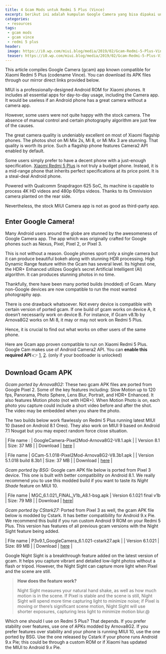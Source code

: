 ```yaml
---
title: 4 Gcam Mods untuk Redmi 5 Plus (Vince)
excerpt: berikut ini adalah kumpulan Google Camera yang bisa dipakai untuk Redmi 5 Plus (vince)
categories:
 - resources
tags:
 - gcam mods
 - gcam vince
 - redmi 5 plus
header:
 image: https://i0.wp.com/miui.blog/media/2019/02/Gcam-Redmi-5-Plus-Vince-680x441.jpg
 teaser: https://i0.wp.com/miui.blog/media/2019/02/Gcam-Redmi-5-Plus-Vince-680x441.jpg?resize=320,170
---
```


This article compiles Google Camera (gcam) app known compatible for Xiaomi Redmi 5 Plus (codename Vince). You can download its APK files through our mirror direct links provided below.

MIUI is a professionally-designed Android ROM for Xiaomi phones. It includes all essential apps for day-to-day usage, including the Camera app. It would be useless if an Android phone has a great camera without a camera app.

However, some users were not quite happy with the stock camera. The absence of manual control and certain photography algorithm are just few of the causes.

The great camera quality is undeniably excellent on most of Xiaomi flagship phones. The photos shot on Mi Mix 2s, Mi 8, or Mi Mix 3 are stunning. That quality is worth its price. Such a flagship phone features Camera2 API enabled by default.

Some users simply prefer to have a decent phone with a just-enough specification. [Xiaomi Redmi 5 Plus](https://mi.knoacc.org/download-fastboot-miui-10-global-stable-redmi-5-plus-vince) is not truly a budget phone. Instead, it is a mid-range phone that inherits perfect specifications at its price point. It is a steal-deal Android phone.

Powered with Qualcomm Snapdragon 625 SoC, its machine is capable to process 4K HD videos and 480p 60fps videos. Thanks to its Omnivision camera planted on the rear side.

Nevertheless, the stock MIUI Camera app is not as good as third-party app.

## Enter Google Camera!

Many Android users around the globe are stunned by the awesomeness of Google Camera app. The app which was originally crafted for Google phones such as Nexus, Pixel, Pixel 2, or Pixel 3.

This is not without a reason. Google phones sport only a single camera but it can produce beautiful bokeh along with stunning HDR processing. High Dynamic Range feature within the Gcam has several level. Its highest one, the HDR+ Enhanced utilizes Google’s secret Artificial Intelligent (AI) algorithm. It can produces stunning photos in no time.

Thankfully, there have been many ported builds (modded) of Gcam. Many non-Google devices are now compatible to run the most wanted photography app.

There is one drawback whatsoever. Not every device is compatible with certain version of ported gcam. If one build of gcam works on device A, it doesn’t necessarily work on device B. For instance, if Gcam v8.1b by Arnova8G2 works on Mi 8, it may or may not work on Redmi 5 Plus.

Hence, it is crucial to find out what works on other users of the same phone.

Here are Gcam app proven compatible to run on Xiaomi Redmi 5 Plus. Google Cam makes use of Android Camera2 API. You can **enable this required API** 👉 [1](https://miui.blog/file/464/), [2](https://miui.blog/file/471/). (only if your bootloader is unlocked)

## Download Gcam APK

*Gcam ported by Arnova8G2:* These two gcam APK files are ported from Google Pixel 2. Some of the key features including: Slow Motion up to 120 fps, Panorama, Photo Sphere, Lens Blur, Portrait, and HDR+ Enhanced. It also features Motion photo (not with HDR+). When Motion Photo is on, each photo you capture could include a short video before and after the shot. The video may be embedded when you share the photo.

The two builds below work flawlessly on Redmi 5 Plus running latest MIUI 10 (based on Android 8.1 Oreo). They also work on MIUI 9 based on Android 7.1 Nougat but you may expect random force close situation.

| File name : | GoogleCamera-Pixel2Mod-Arnova8G2-V8.1.apk |
| Version 8.1 | Size: 37 MB |
| Download | [here](https://miui.blog/file/947/) |

| File name | GCam-5.1.018-Pixel2Mod-Arnova8G2-V8.3b1.apk |
| Version 5.1.018 build 8.3b1 | Size: 37 MB |
| Download | [here](https://miui.blog/file/949/) |

*Gcam ported by BSG:* Google cam APK file below is ported from Pixel 3 device. This one is built with better compatibility on Android 8.1. We really recommend you to use this modded build if you want to taste its _Night Shade_ feature on MIUI 10.

| File name | MGC_6.1.021_FINAL_V1b_A8.1-bsg.apk
| Version 6.1.021 final v1b | Size: 79 MB |
| Download | [here](https://miui.blog/file/951/)|

*Gcam ported by CStark27:* Ported from Pixel 3 as well, the gcam APK file below is modded by Cstark. It has better compatibility for Android 9.x Pie. We recommend this build if you run custom Android 9 ROM on your Redmi 5 Plus. This version has features of all previous gcam versions with the Night Sight feature being added.

| File name  | P3v9.1_GoogleCamera_6.1.021-cstark27.apk |
| Version 6.1.021 | Size: 89 MB |
| Download | [here](https://miui.blog/file/953/) |

Google Night Sight is a breakthrough feature added on the latest version of gcam. It helps you capture vibrant and detailed low-light photos without a flash or tripod. However, the Night Sight can capture more light when Pixel and the scene are still.

> **How does the feature work?**
>
> Night Sight measures your natural hand shake, as well as how much motion is in the scene. If Pixel is stable and the scene is still, Night Sight will spend more time capturing light to minimize noise; if Pixel is moving or there’s significant scene motion, Night Sight will use shorter exposures, capturing less light to minimize motion blur.@

Which one should I use on Redmi 5 Plus? That depends. If you prefer stability over features, use one of APKs modded by Arnova8G2. If you prefer features over stability and your phone is running MIUI 10, use the one ported by BSG. Use the one released by Cstark if your phone runs Android 9.x Pie; this could be through a custom ROM or if Xiaomi has updated the MIUI to Android 9.x Pie.
